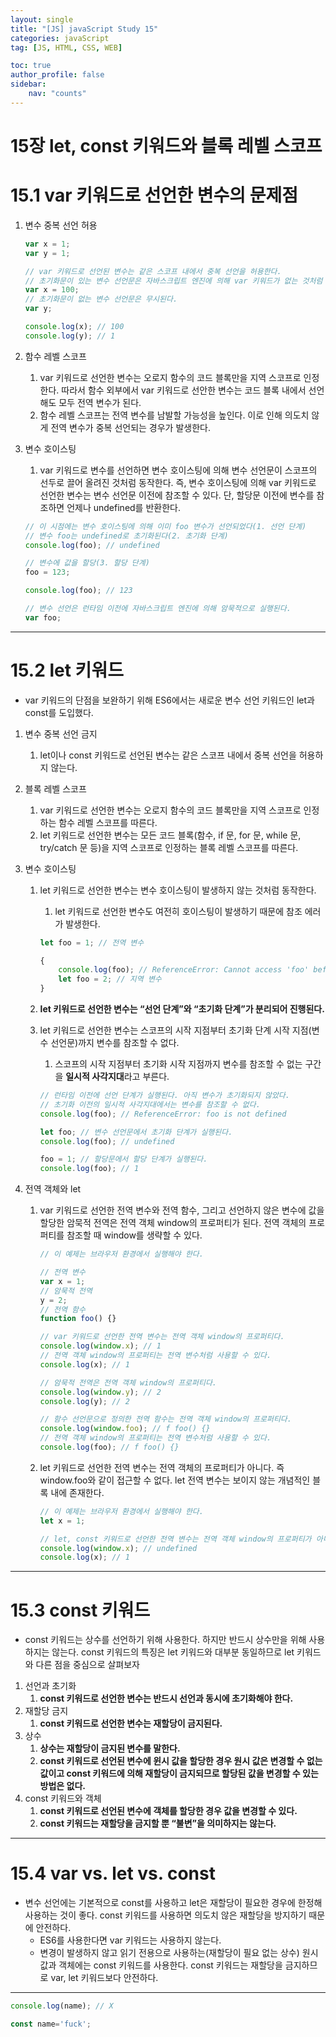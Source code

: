 ```yaml
---
layout: single
title: "[JS] javaScript Study 15"
categories: javaScript
tag: [JS, HTML, CSS, WEB]

toc: true
author_profile: false
sidebar:
    nav: "counts"
---
```


# 15장 let, const 키워드와 블록 레벨 스코프

# 15.1 var 키워드로 선언한 변수의 문제점

1. 변수 중복 선언 허용
    
    ```jsx
    var x = 1;
    var y = 1;
    
    // var 키워드로 선언된 변수는 같은 스코프 내에서 중복 선언을 허용한다.
    // 초기화문이 있는 변수 선언문은 자바스크립트 엔진에 의해 var 키워드가 없는 것처럼 동작한다.
    var x = 100;
    // 초기화문이 없는 변수 선언문은 무시된다.
    var y;
    
    console.log(x); // 100
    console.log(y); // 1
    ```
    
2. 함수 레벨 스코프
    1. var 키워드로 선언한 변수는 오로지 함수의 코드 블록만을 지역 스코프로 인정한다. 따라서 함수 외부에서 var 키워드로 선안한 변수는 코드 블록 내에서 선언해도 모두 전역 변수가 된다.
    2. 함수 레벨 스코프는 전역 변수를 남발할 가능성을 높인다. 이로 인해 의도치 않게 전역 변수가 중복 선언되는 경우가 발생한다.
3. 변수 호이스팅
    1. var 키워드로 변수를 선언하면 변수 호이스팅에 의해 변수 선언문이 스코프의 선두로 끌어 올려진 것처럼 동작한다. 즉, 변수 호이스팅에 의해 var 키워드로 선언한 변수는 변수 선언문 이전에 참조할 수 있다. 단, 할당문 이전에 변수를 참조하면 언제나 undefined를 반환한다.
    
    ```jsx
    // 이 시점에는 변수 호이스팅에 의해 이미 foo 변수가 선언되었다(1. 선언 단계)
    // 변수 foo는 undefined로 초기화된다(2. 초기화 단계)
    console.log(foo); // undefined
    
    // 변수에 값을 할당(3. 할당 단계)
    foo = 123;
    
    console.log(foo); // 123
    
    // 변수 선언은 런타임 이전에 자바스크립트 엔진에 의해 암묵적으로 실행된다.
    var foo;
    ```
    

---

# 15.2 let 키워드

- var 키워드의 단점을 보완하기 위해 ES6에서는 새로운 변수 선언 키워드인 let과 const를 도입했다.

1. 변수 중복 선언 금지
    1. let이나 const 키워드로 선언된 변수는 같은 스코프 내에서 중복 선언을 허용하지 않는다.
2. 블록 레벨 스코프
    1. var 키워드로 선언한 변수는 오로지 함수의 코드 블록만을 지역 스코프로 인정하는 함수 레벨 스코프를 따른다.
    2. let 키워드로 선언한 변수는 모든 코드 블록(함수, if 문, for 문, while 문, try/catch 문 등)을 지역 스코프로 인정하는 블록 레벨 스코프를 따른다.
3. 변수 호이스팅
    1. let 키워드로 선언한 변수는 변수 호이스팅이 발생하지 않는 것처럼 동작한다.
        1. let 키워드로 선언한 변수도 여전히 호이스팅이 발생하기 때문에 참조 에러가 발생한다.
        
        ```jsx
        let foo = 1; // 전역 변수
        
        {
        	console.log(foo); // ReferenceError: Cannot access 'foo' before initialization
        	let foo = 2; // 지역 변수
        }
        ```
        
    2. **let 키워드로 선언한 변수는 “선언 단계”와 “초기화 단계”가 분리되어 진행된다.**
    3. let 키워드로 선언한 변수는 스코프의 시작 지점부터 초기화 단계 시작 지점(변수 선언문)까지 변수를 참조할 수 없다.
        1. 스코프의 시작 지점부터 초기화 시작 지점까지 변수를 참조할 수 없는 구간을 **일시적 사각지대**라고 부른다.
        
        ```jsx
        // 런타임 이전에 선언 단계가 실행된다. 아직 변수가 초기화되지 않았다.
        // 초기화 이전의 일시적 사각지대에서는 변수를 참조할 수 없다.
        console.log(foo); // ReferenceError: foo is not defined
        
        let foo; // 변수 선언문에서 초기화 단계가 실행된다.
        console.log(foo); // undefined
        
        foo = 1; // 할당문에서 할당 단계가 실행된다.
        console.log(foo); // 1
        ```
        
4. 전역 객체와 let
    1. var 키워드로 선언한 전역 변수와 전역 함수, 그리고 선언하지 않은 변수에 값을 할당한 암묵적 전역은 전역 객체 window의 프로퍼티가 된다. 전역 객체의 프로퍼티를 참조할 때 window를 생략할 수 있다.
        
        ```jsx
        // 이 예제는 브라우저 환경에서 실행해야 한다.
        
        // 전역 변수
        var x = 1;
        // 암묵적 전역
        y = 2;
        // 전역 함수
        function foo() {}
        
        // var 키워드로 선언한 전역 변수는 전역 객체 window의 프로퍼티다.
        console.log(window.x); // 1
        // 전역 객체 window의 프로퍼티는 전역 변수처럼 사용할 수 있다.
        console.log(x); // 1
        
        // 암묵적 전역은 전역 객체 window의 프로퍼티다.
        console.log(window.y); // 2
        console.log(y); // 2
        
        // 함수 선언문으로 정의한 전역 함수는 전역 객체 window의 프로퍼티다. 
        console.log(window.foo); // f foo() {}
        // 전역 객체 window의 프로퍼티는 전역 변수처럼 사용할 수 있다.
        console.log(foo); // f foo() {}
        ```
        
    2. let 키워드로 선언한 전역 변수는 전역 객체의 프로퍼티가 아니다. 즉 window.foo와 같이 접근할 수 없다. let 전역 변수는 보이지 않는 개념적인 블록 내에 존재한다.
        
        ```jsx
        // 이 예제는 브라우저 환경에서 실행해야 한다.
        let x = 1;
        
        // let, const 키워드로 선언한 전역 변수는 전역 객체 window의 프로퍼티가 아니다.
        console.log(window.x); // undefined
        console.log(x); // 1
        ```
        

---

# 15.3 const 키워드

- const 키워드는 상수를 선언하기 위해 사용한다. 하지만 반드시 상수만을 위해 사용하지는 않는다. const 키워드의 특징은 let 키워드와 대부분 동일하므로 let 키워드와 다른 점을 중심으로 살펴보자

1. 선언과 초기화
    1. **const 키워드로 선언한 변수는 반드시 선언과 동시에 초기화해야 한다.**
2. 재할당 금지
    1. **const 키워드로 선언한 변수는 재할당이 금지된다.**
3. 상수
    1. **상수는 재할당이 금지된 변수를 말한다.**
    2. **const 키워드로 선언된 변수에 윈시 값을 할당한 경우 원시 값은 변경할 수 없는 값이고 const 키워드에 의해 재할당이 금지되므로 할당된 값을 변경할 수 있는 방법은 없다.**
4. const 키워드와 객체
    1. **const 키워드로 선언된 변수에 객체를 할당한 경우 값을 변경할 수 있다.**
    2. **const 키워드는 재할당을 금지할 뿐 “불변”을 의미하지는 않는다.**

---

# 15.4 var vs. let vs. const

- 변수 선언에는 기본적으로 const를 사용하고 let은 재할당이 필요한 경우에 한정해 사용하는 것이 좋다. const 키워드를 사용하면 의도치 않은 재할당을 방지하기 때문에 안전하다.
    - ES6를 사용한다면 var 키워드는 사용하지 않는다.
    - 변경이 발생하지 않고 읽기 전용으로 사용하는(재할당이 필요 없는 상수) 원시 값과 객체에는 const 키워드를 사용한다. const 키워드는 재할당을 금지하므로 var, let 키워드보다 안전하다.

---

```jsx
console.log(name); // X

const name='fuck';
```